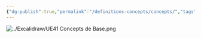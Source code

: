```yaml
---
{"dg-publish":true,"permalink":"/definitions-concepts/concepts/","tags":["mindmaps","concept"],"noteIcon":""}
---
```


![../Excalidraw/UE41 Concepts de Base.png](/img/user/Excalidraw/UE41%20Concepts%20de%20Base.png)
